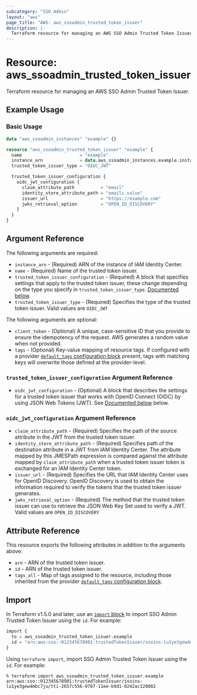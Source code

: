 ```yaml
---
subcategory: "SSO Admin"
layout: "aws"
page_title: "AWS: aws_ssoadmin_trusted_token_issuer"
description: |-
  Terraform resource for managing an AWS SSO Admin Trusted Token Issuer.
---
```

# Resource: aws_ssoadmin_trusted_token_issuer

Terraform resource for managing an AWS SSO Admin Trusted Token Issuer.

## Example Usage

### Basic Usage

```terraform
data "aws_ssoadmin_instances" "example" {}

resource "aws_ssoadmin_trusted_token_issuer" "example" {
  name                      = "example"
  instance_arn              = data.aws_ssoadmin_instances.example.instances[0].arn
  trusted_token_issuer_type = "OIDC_JWT"

  trusted_token_issuer_configuration {
    oidc_jwt_configuration {
      claim_attribute_path          = "email"
      identity_store_attribute_path = "emails.value"
      issuer_url                    = "https://example.com"
      jwks_retrieval_option         = "OPEN_ID_DISCOVERY"
    }
  }
}
```

## Argument Reference

The following arguments are required:

* `instance_arn` - (Required) ARN of the instance of IAM Identity Center.
* `name` - (Required) Name of the trusted token issuer.
* `trusted_token_issuer_configuration` - (Required) A block that specifies settings that apply to the trusted token issuer, these change depending on the type you specify in `trusted_token_issuer_type`. [Documented below](#trusted_token_issuer_configuration-argument-reference).
* `trusted_token_issuer_type` - (Required) Specifies the type of the trusted token issuer. Valid values are `OIDC_JWT`

The following arguments are optional:

* `client_token` - (Optional) A unique, case-sensitive ID that you provide to ensure the idempotency of the request. AWS generates a random value when not provided.
* `tags` - (Optional) Key-value mapping of resource tags. If configured with a provider [`default_tags` configuration block](/docs/providers/aws/index.html#default_tags-configuration-block) present, tags with matching keys will overwrite those defined at the provider-level.

### `trusted_token_issuer_configuration` Argument Reference

* `oidc_jwt_configuration` - (Optional) A block that describes the settings for a trusted token issuer that works with OpenID Connect (OIDC) by using JSON Web Tokens (JWT). See [Documented below](#oidc_jwt_configuration-argument-reference) below.

### `oidc_jwt_configuration` Argument Reference

* `claim_attribute_path` - (Required) Specifies the path of the source attribute in the JWT from the trusted token issuer.
* `identity_store_attribute_path` - (Required) Specifies path of the destination attribute in a JWT from IAM Identity Center. The attribute mapped by this JMESPath expression is compared against the attribute mapped by `claim_attribute_path` when a trusted token issuer token is exchanged for an IAM Identity Center token.
* `issuer_url` - (Required) Specifies the URL that IAM Identity Center uses for OpenID Discovery. OpenID Discovery is used to obtain the information required to verify the tokens that the trusted token issuer generates.
* `jwks_retrieval_option` - (Required) The method that the trusted token issuer can use to retrieve the JSON Web Key Set used to verify a JWT. Valid values are `OPEN_ID_DISCOVERY`

## Attribute Reference

This resource exports the following attributes in addition to the arguments above:

* `arn` - ARN of the trusted token issuer.
* `id` - ARN of the trusted token issuer.
* `tags_all` - Map of tags assigned to the resource, including those inherited from the provider [`default_tags` configuration block](/docs/providers/aws/index.html#default_tags-configuration-block).

## Import

In Terraform v1.5.0 and later, use an [`import` block](https://developer.hashicorp.com/terraform/language/import) to import SSO Admin Trusted Token Issuer using the `id`. For example:

```terraform
import {
  to = aws_ssoadmin_trusted_token_issuer.example
  id = "arn:aws:sso::012345678901:trustedTokenIssuer/ssoins-lu1ye3gew4mbc7ju/tti-2657c556-9707-11ee-b9d1-0242ac120002"
}
```

Using `terraform import`, import SSO Admin Trusted Token Issuer using the `id`. For example:

```console
% terraform import aws_ssoadmin_trusted_token_issuer.example arn:aws:sso::012345678901:trustedTokenIssuer/ssoins-lu1ye3gew4mbc7ju/tti-2657c556-9707-11ee-b9d1-0242ac120002
```
